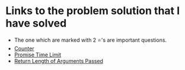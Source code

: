 # Links to the problem solution that I have solved
* The one which are marked with 2 ⭐'s are important questions.
* <a href="https://leetcode.com/problems/counter/">Counter</a>
* <a href="https://leetcode.com/problems/promise-time-limit/">Promise Time Limit</a>
* <a href="https://leetcode.com/problems/return-length-of-arguments-passed/">Return Length of Arguments Passed
</a>
